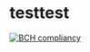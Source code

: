 # testtest


[![BCH compliancy](https://bettercodehub.com/edge/badge/Software-Improvement-Group/BetterCodeHub)](https://bettercodehub.com)
